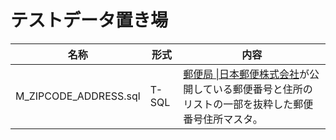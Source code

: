 # テストデータ置き場

| 名称                  | 形式  | 内容                                                         |
| --------------------- | ----- | ------------------------------------------------------------ |
| M_ZIPCODE_ADDRESS.sql | T-SQL | [郵便局 \|日本郵便株式会社](https://www.post.japanpost.jp/index.html)が公開している郵便番号と住所のリストの一部を抜粋した郵便番号住所マスタ。 |

